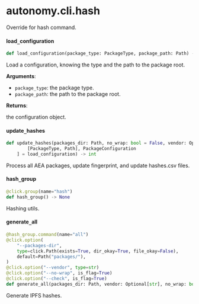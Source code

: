 <a id="autonomy.cli.hash"></a>

# autonomy.cli.hash

Override for hash command.

<a id="autonomy.cli.hash.load_configuration"></a>

#### load`_`configuration

```python
def load_configuration(package_type: PackageType, package_path: Path) -> PackageConfiguration
```

Load a configuration, knowing the type and the path to the package root.

**Arguments**:

- `package_type`: the package type.
- `package_path`: the path to the package root.

**Returns**:

the configuration object.

<a id="autonomy.cli.hash.update_hashes"></a>

#### update`_`hashes

```python
def update_hashes(packages_dir: Path, no_wrap: bool = False, vendor: Optional[str] = None, config_loader: Callable[
        [PackageType, Path], PackageConfiguration
    ] = load_configuration) -> int
```

Process all AEA packages, update fingerprint, and update hashes.csv files.

<a id="autonomy.cli.hash.hash_group"></a>

#### hash`_`group

```python
@click.group(name="hash")
def hash_group() -> None
```

Hashing utils.

<a id="autonomy.cli.hash.generate_all"></a>

#### generate`_`all

```python
@hash_group.command(name="all")
@click.option(
    "--packages-dir",
    type=click.Path(exists=True, dir_okay=True, file_okay=False),
    default=Path("packages/"),
)
@click.option("--vendor", type=str)
@click.option("--no-wrap", is_flag=True)
@click.option("--check", is_flag=True)
def generate_all(packages_dir: Path, vendor: Optional[str], no_wrap: bool) -> None
```

Generate IPFS hashes.

